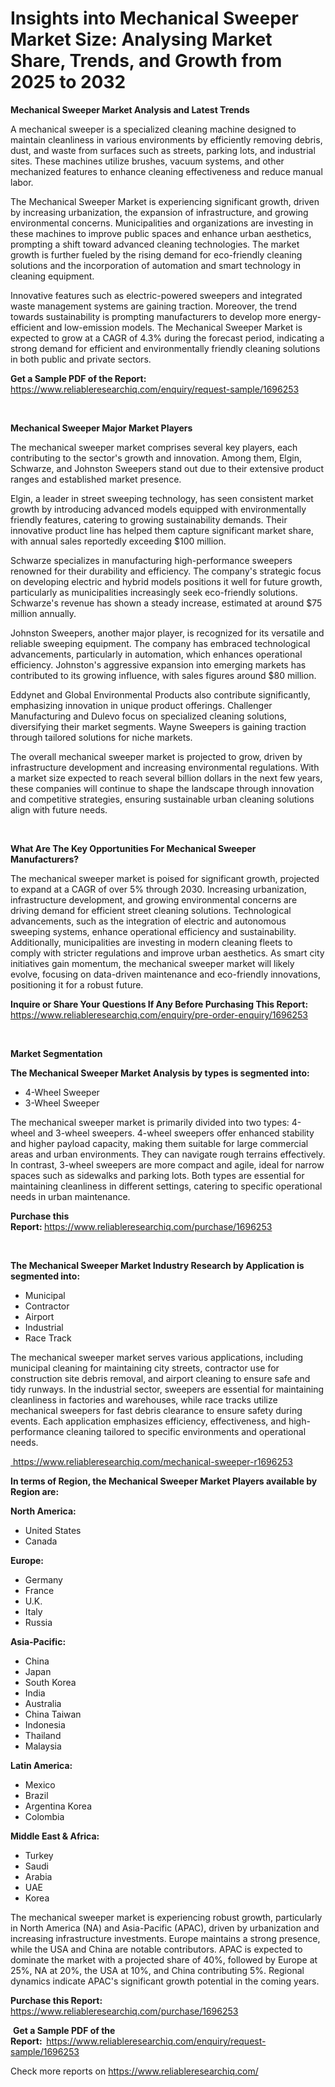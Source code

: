 <p><h1>Insights into Mechanical Sweeper Market Size: Analysing Market Share, Trends, and Growth from 2025 to 2032</h1></p><p><strong>Mechanical Sweeper Market Analysis and Latest Trends</strong></p>
<p><p>A mechanical sweeper is a specialized cleaning machine designed to maintain cleanliness in various environments by efficiently removing debris, dust, and waste from surfaces such as streets, parking lots, and industrial sites. These machines utilize brushes, vacuum systems, and other mechanized features to enhance cleaning effectiveness and reduce manual labor.</p><p>The Mechanical Sweeper Market is experiencing significant growth, driven by increasing urbanization, the expansion of infrastructure, and growing environmental concerns. Municipalities and organizations are investing in these machines to improve public spaces and enhance urban aesthetics, prompting a shift toward advanced cleaning technologies. The market growth is further fueled by the rising demand for eco-friendly cleaning solutions and the incorporation of automation and smart technology in cleaning equipment.</p><p>Innovative features such as electric-powered sweepers and integrated waste management systems are gaining traction. Moreover, the trend towards sustainability is prompting manufacturers to develop more energy-efficient and low-emission models. The Mechanical Sweeper Market is expected to grow at a CAGR of 4.3% during the forecast period, indicating a strong demand for efficient and environmentally friendly cleaning solutions in both public and private sectors.</p></p>
<p><strong>Get a Sample PDF of the Report:&nbsp;</strong> <a href="https://www.reliableresearchiq.com/enquiry/request-sample/1696253?utm_campaign=1129&utm_medium=2&utm_source=Github&utm_content=ia&utm_term=08012025&utm_id=mechanical-sweeper">https://www.reliableresearchiq.com/enquiry/request-sample/1696253</a></p>
<p>&nbsp;</p>
<p><strong>Mechanical Sweeper Major Market Players</strong></p>
<p><p>The mechanical sweeper market comprises several key players, each contributing to the sector's growth and innovation. Among them, Elgin, Schwarze, and Johnston Sweepers stand out due to their extensive product ranges and established market presence.</p><p>Elgin, a leader in street sweeping technology, has seen consistent market growth by introducing advanced models equipped with environmentally friendly features, catering to growing sustainability demands. Their innovative product line has helped them capture significant market share, with annual sales reportedly exceeding $100 million.</p><p>Schwarze specializes in manufacturing high-performance sweepers renowned for their durability and efficiency. The company's strategic focus on developing electric and hybrid models positions it well for future growth, particularly as municipalities increasingly seek eco-friendly solutions. Schwarze's revenue has shown a steady increase, estimated at around $75 million annually.</p><p>Johnston Sweepers, another major player, is recognized for its versatile and reliable sweeping equipment. The company has embraced technological advancements, particularly in automation, which enhances operational efficiency. Johnston's aggressive expansion into emerging markets has contributed to its growing influence, with sales figures around $80 million.</p><p>Eddynet and Global Environmental Products also contribute significantly, emphasizing innovation in unique product offerings. Challenger Manufacturing and Dulevo focus on specialized cleaning solutions, diversifying their market segments. Wayne Sweepers is gaining traction through tailored solutions for niche markets.</p><p>The overall mechanical sweeper market is projected to grow, driven by infrastructure development and increasing environmental regulations. With a market size expected to reach several billion dollars in the next few years, these companies will continue to shape the landscape through innovation and competitive strategies, ensuring sustainable urban cleaning solutions align with future needs.</p></p>
<p>&nbsp;</p>
<p><strong>What Are The Key Opportunities For Mechanical Sweeper Manufacturers?</strong></p>
<p><p>The mechanical sweeper market is poised for significant growth, projected to expand at a CAGR of over 5% through 2030. Increasing urbanization, infrastructure development, and growing environmental concerns are driving demand for efficient street cleaning solutions. Technological advancements, such as the integration of electric and autonomous sweeping systems, enhance operational efficiency and sustainability. Additionally, municipalities are investing in modern cleaning fleets to comply with stricter regulations and improve urban aesthetics. As smart city initiatives gain momentum, the mechanical sweeper market will likely evolve, focusing on data-driven maintenance and eco-friendly innovations, positioning it for a robust future.</p></p>
<p><strong>Inquire or Share Your Questions If Any Before Purchasing This Report:</strong> <a href="https://www.reliableresearchiq.com/enquiry/pre-order-enquiry/1696253?utm_campaign=1129&utm_medium=2&utm_source=Github&utm_content=ia&utm_term=08012025&utm_id=mechanical-sweeper">https://www.reliableresearchiq.com/enquiry/pre-order-enquiry/1696253</a></p>
<p>&nbsp;</p>
<p><strong>Market Segmentation</strong></p>
<p><strong>The Mechanical Sweeper Market Analysis by types is segmented into:</strong></p>
<p><ul><li>4-Wheel Sweeper</li><li>3-Wheel Sweeper</li></ul></p>
<p><p>The mechanical sweeper market is primarily divided into two types: 4-wheel and 3-wheel sweepers. 4-wheel sweepers offer enhanced stability and higher payload capacity, making them suitable for large commercial areas and urban environments. They can navigate rough terrains effectively. In contrast, 3-wheel sweepers are more compact and agile, ideal for narrow spaces such as sidewalks and parking lots. Both types are essential for maintaining cleanliness in different settings, catering to specific operational needs in urban maintenance.</p></p>
<p><strong>Purchase this Report:&nbsp;</strong><a href="https://www.reliableresearchiq.com/purchase/1696253?utm_campaign=1129&utm_medium=2&utm_source=Github&utm_content=ia&utm_term=08012025&utm_id=mechanical-sweeper">https://www.reliableresearchiq.com/purchase/1696253</a></p>
<p>&nbsp;</p>
<p><strong>The Mechanical Sweeper Market Industry Research by Application is segmented into:</strong></p>
<p><ul><li>Municipal</li><li>Contractor</li><li>Airport</li><li>Industrial</li><li>Race Track</li></ul></p>
<p><p>The mechanical sweeper market serves various applications, including municipal cleaning for maintaining city streets, contractor use for construction site debris removal, and airport cleaning to ensure safe and tidy runways. In the industrial sector, sweepers are essential for maintaining cleanliness in factories and warehouses, while race tracks utilize mechanical sweepers for fast debris clearance to ensure safety during events. Each application emphasizes efficiency, effectiveness, and high-performance cleaning tailored to specific environments and operational needs.</p></p>
<p><a href="https://www.reliableresearchiq.com/mechanical-sweeper-r1696253?utm_campaign=1129&utm_medium=2&utm_source=Github&utm_content=ia&utm_term=08012025&utm_id=mechanical-sweeper">&nbsp;https://www.reliableresearchiq.com/mechanical-sweeper-r1696253</a></p>
<p><strong>In terms of Region, the Mechanical Sweeper Market Players available by Region are:</strong></p>
<p>
    <p> <strong> North America: </strong>
        <ul>
            <li>United States</li>
            <li>Canada</li>
        </ul>
        </p> 
    <p> <strong> Europe: </strong>
        <ul>
            <li>Germany</li>
            <li>France</li>
            <li>U.K.</li>
            <li>Italy</li>
            <li>Russia</li>
        </ul>
        </p> 
    <p> <strong> Asia-Pacific: </strong>
        <ul>
            <li>China</li>
            <li>Japan</li>
            <li>South Korea</li>
            <li>India</li>
            <li>Australia</li>
            <li>China Taiwan</li>
            <li>Indonesia</li>
            <li>Thailand</li>
            <li>Malaysia</li>
        </ul>
        </p> 
    <p> <strong> Latin America: </strong>
        <ul>
            <li>Mexico</li>
            <li>Brazil</li>
            <li>Argentina Korea</li>
            <li>Colombia</li>
        </ul>
        </p> 
    <p> <strong> Middle East & Africa: </strong>
        <ul>
            <li>Turkey</li>
            <li>Saudi</li>
            <li>Arabia</li>
            <li>UAE</li>
            <li>Korea</li>
        </ul>
    </p>
    </p>
<p><p>The mechanical sweeper market is experiencing robust growth, particularly in North America (NA) and Asia-Pacific (APAC), driven by urbanization and increasing infrastructure investments. Europe maintains a strong presence, while the USA and China are notable contributors. APAC is expected to dominate the market with a projected share of 40%, followed by Europe at 25%, NA at 20%, the USA at 10%, and China contributing 5%. Regional dynamics indicate APAC's significant growth potential in the coming years.</p></p>
<p><strong>Purchase this Report: </strong><a href="https://www.reliableresearchiq.com/purchase/1696253?utm_campaign=1129&utm_medium=2&utm_source=Github&utm_content=ia&utm_term=08012025&utm_id=mechanical-sweeper">https://www.reliableresearchiq.com/purchase/1696253</a></p>
<p>&nbsp;<strong>Get a Sample PDF of the Report:&nbsp;&nbsp;</strong><a href="https://www.reliableresearchiq.com/enquiry/request-sample/1696253?utm_campaign=1129&utm_medium=2&utm_source=Github&utm_content=ia&utm_term=08012025&utm_id=mechanical-sweeper">https://www.reliableresearchiq.com/enquiry/request-sample/1696253</a></p>
<p><strong></strong></p>
<p>Check more reports on <a href="https://www.reliableresearchiq.com/?utm_campaign=1129&utm_medium=2&utm_source=Github&utm_content=ia&utm_term=08012025&utm_id=mechanical-sweeper">https://www.reliableresearchiq.com/</a></p>